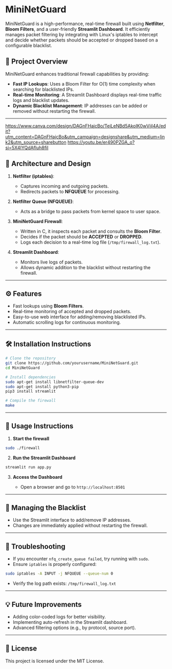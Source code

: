 # MiniNetGuard

MiniNetGuard is a high-performance, real-time firewall built using **Netfilter**, **Bloom Filters**, and a user-friendly **Streamlit Dashboard**. It efficiently manages packet filtering by integrating with Linux's iptables to intercept and decide whether packets should be accepted or dropped based on a configurable blacklist.

## 📝 **Project Overview**

MiniNetGuard enhances traditional firewall capabilities by providing:

* **Fast IP Lookups**: Uses a Bloom Filter for O(1) time complexity when searching for blacklisted IPs.
* **Real-time Monitoring**: A Streamlit Dashboard displays real-time traffic logs and blacklist updates.
* **Dynamic Blacklist Management**: IP addresses can be added or removed without restarting the firewall.

---
https://www.canva.com/design/DAGnFHajcBo/TeiLeNBd5AkoIK0wVijl4A/edit?utm_content=DAGnFHajcBo&utm_campaign=designshare&utm_medium=link2&utm_source=sharebutton
https://youtu.be/er490PZGA_o?si=5X4IYQdAfluh8fiI

## 📐 **Architecture and Design**

1. **Netfilter (iptables)**:

   * Captures incoming and outgoing packets.
   * Redirects packets to **NFQUEUE** for processing.

2. **Netfilter Queue (NFQUEUE)**:

   * Acts as a bridge to pass packets from kernel space to user space.

3. **MiniNetGuard Firewall**:

   * Written in C, it inspects each packet and consults the **Bloom Filter**.
   * Decides if the packet should be **ACCEPTED** or **DROPPED**.
   * Logs each decision to a real-time log file (`/tmp/firewall_log.txt`).

4. **Streamlit Dashboard**:

   * Monitors live logs of packets.
   * Allows dynamic addition to the blacklist without restarting the firewall.

---

## ⚙️ **Features**

* Fast lookups using **Bloom Filters**.
* Real-time monitoring of accepted and dropped packets.
* Easy-to-use web interface for adding/removing blacklisted IPs.
* Automatic scrolling logs for continuous monitoring.

---

## 🛠️ **Installation Instructions**

```bash
# Clone the repository
git clone https://github.com/yourusername/MiniNetGuard.git
cd MiniNetGuard

# Install dependencies
sudo apt-get install libnetfilter-queue-dev
sudo apt-get install python3-pip
pip3 install streamlit

# Compile the firewall
make
```

---

## 🚀 **Usage Instructions**

1. **Start the firewall**

```bash
sudo ./firewall
```

2. **Run the Streamlit Dashboard**

```bash
streamlit run app.py
```

3. **Access the Dashboard**

   * Open a browser and go to `http://localhost:8501`

---

## 🔄 **Managing the Blacklist**

* Use the Streamlit interface to add/remove IP addresses.
* Changes are immediately applied without restarting the firewall.

---

## 🐞 **Troubleshooting**

* If you encounter `nfq_create_queue failed`, try running with `sudo`.
* Ensure `iptables` is properly configured:

```bash
sudo iptables -A INPUT -j NFQUEUE --queue-num 0
```

* Verify the log path exists: `/tmp/firewall_log.txt`

---

## 💡 **Future Improvements**

* Adding color-coded logs for better visibility.
* Implementing auto-refresh in the Streamlit dashboard.
* Advanced filtering options (e.g., by protocol, source port).

---

## 📜 **License**

This project is licensed under the MIT License.
